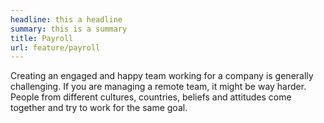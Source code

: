 ```yaml
---
headline: this a headline
summary: this is a summary
title: Payroll
url: feature/payroll
---
```


Creating an engaged and happy team working for a company is generally challenging. If you are managing a remote team, it might be way harder. People from different cultures, countries, beliefs and attitudes come together and try to work for the same goal. 
